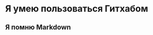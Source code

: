 Я умею пользоваться Гитхабом
============================
Я помню Markdown
----------------------------

